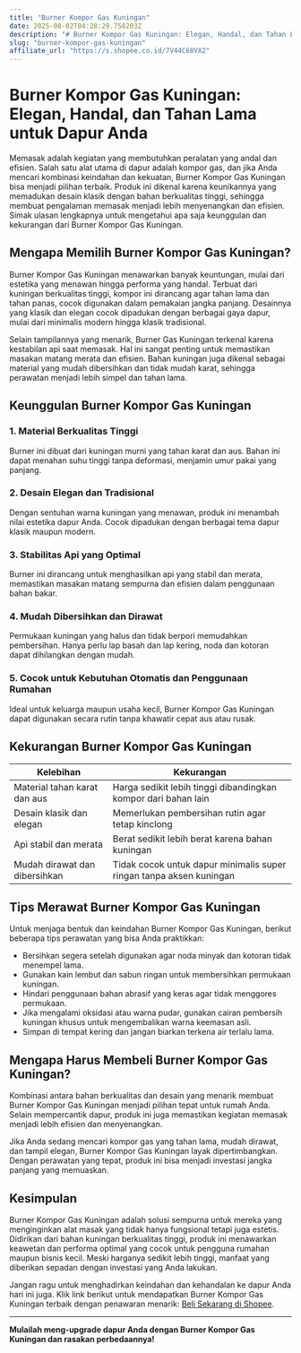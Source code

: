 ```yaml
---
title: "Burner Kompor Gas Kuningan"
date: 2025-08-02T04:28:29.758203Z
description: "# Burner Kompor Gas Kuningan: Elegan, Handal, dan Tahan Lama untuk Dapur Anda..."
slug: "burner-kompor-gas-kuningan"
affiliate_url: "https://s.shopee.co.id/7V44C68VX2"
---
```

# Burner Kompor Gas Kuningan: Elegan, Handal, dan Tahan Lama untuk Dapur Anda

Memasak adalah kegiatan yang membutuhkan peralatan yang andal dan efisien. Salah satu alat utama di dapur adalah kompor gas, dan jika Anda mencari kombinasi keindahan dan kekuatan, Burner Kompor Gas Kuningan bisa menjadi pilihan terbaik. Produk ini dikenal karena keunikannya yang memadukan desain klasik dengan bahan berkualitas tinggi, sehingga membuat pengalaman memasak menjadi lebih menyenangkan dan efisien. Simak ulasan lengkapnya untuk mengetahui apa saja keunggulan dan kekurangan dari Burner Kompor Gas Kuningan.

## Mengapa Memilih Burner Kompor Gas Kuningan?

Burner Kompor Gas Kuningan menawarkan banyak keuntungan, mulai dari estetika yang menawan hingga performa yang handal. Terbuat dari kuningan berkualitas tinggi, kompor ini dirancang agar tahan lama dan tahan panas, cocok digunakan dalam pemakaian jangka panjang. Desainnya yang klasik dan elegan cocok dipadukan dengan berbagai gaya dapur, mulai dari minimalis modern hingga klasik tradisional.

Selain tampilannya yang menarik, Burner Gas Kuningan terkenal karena kestabilan api saat memasak. Hal ini sangat penting untuk memastikan masakan matang merata dan efisien. Bahan kuningan juga dikenal sebagai material yang mudah dibersihkan dan tidak mudah karat, sehingga perawatan menjadi lebih simpel dan tahan lama.

## Keunggulan Burner Kompor Gas Kuningan

### 1. Material Berkualitas Tinggi
Burner ini dibuat dari kuningan murni yang tahan karat dan aus. Bahan ini dapat menahan suhu tinggi tanpa deformasi, menjamin umur pakai yang panjang.

### 2. Desain Elegan dan Tradisional
Dengan sentuhan warna kuningan yang menawan, produk ini menambah nilai estetika dapur Anda. Cocok dipadukan dengan berbagai tema dapur klasik maupun modern.

### 3. Stabilitas Api yang Optimal
Burner ini dirancang untuk menghasilkan api yang stabil dan merata, memastikan masakan matang sempurna dan efisien dalam penggunaan bahan bakar.

### 4. Mudah Dibersihkan dan Dirawat
Permukaan kuningan yang halus dan tidak berpori memudahkan pembersihan. Hanya perlu lap basah dan lap kering, noda dan kotoran dapat dihilangkan dengan mudah.

### 5. Cocok untuk Kebutuhan Otomatis dan Penggunaan Rumahan
Ideal untuk keluarga maupun usaha kecil, Burner Kompor Gas Kuningan dapat digunakan secara rutin tanpa khawatir cepat aus atau rusak.

## Kekurangan Burner Kompor Gas Kuningan

| Kelebihan | Kekurangan |
|--------------|--------------|
| Material tahan karat dan aus | Harga sedikit lebih tinggi dibandingkan kompor dari bahan lain |
| Desain klasik dan elegan | Memerlukan pembersihan rutin agar tetap kinclong |
| Api stabil dan merata | Berat sedikit lebih berat karena bahan kuningan |
| Mudah dirawat dan dibersihkan | Tidak cocok untuk dapur minimalis super ringan tanpa aksen kuningan |

## Tips Merawat Burner Kompor Gas Kuningan

Untuk menjaga bentuk dan keindahan Burner Kompor Gas Kuningan, berikut beberapa tips perawatan yang bisa Anda praktikkan:

- Bersihkan segera setelah digunakan agar noda minyak dan kotoran tidak menempel lama.
- Gunakan kain lembut dan sabun ringan untuk membersihkan permukaan kuningan.
- Hindari penggunaan bahan abrasif yang keras agar tidak menggores permukaan.
- Jika mengalami oksidasi atau warna pudar, gunakan cairan pembersih kuningan khusus untuk mengembalikan warna keemasan asli.
- Simpan di tempat kering dan jangan biarkan terkena air terlalu lama.

## Mengapa Harus Membeli Burner Kompor Gas Kuningan?

Kombinasi antara bahan berkualitas dan desain yang menarik membuat Burner Kompor Gas Kuningan menjadi pilihan tepat untuk rumah Anda. Selain mempercantik dapur, produk ini juga memastikan kegiatan memasak menjadi lebih efisien dan menyenangkan.

Jika Anda sedang mencari kompor gas yang tahan lama, mudah dirawat, dan tampil elegan, Burner Kompor Gas Kuningan layak dipertimbangkan. Dengan perawatan yang tepat, produk ini bisa menjadi investasi jangka panjang yang memuaskan.

## Kesimpulan

Burner Kompor Gas Kuningan adalah solusi sempurna untuk mereka yang menginginkan alat masak yang tidak hanya fungsional tetapi juga estetis. Didirikan dari bahan kuningan berkualitas tinggi, produk ini menawarkan keawetan dan performa optimal yang cocok untuk pengguna rumahan maupun bisnis kecil. Meski harganya sedikit lebih tinggi, manfaat yang diberikan sepadan dengan investasi yang Anda lakukan.

Jangan ragu untuk menghadirkan keindahan dan kehandalan ke dapur Anda hari ini juga. Klik link berikut untuk mendapatkan Burner Kompor Gas Kuningan terbaik dengan penawaran menarik: [Beli Sekarang di Shopee](https://s.shopee.co.id/7V44C68VX2).

---

**Mulailah meng-upgrade dapur Anda dengan Burner Kompor Gas Kuningan dan rasakan perbedaannya!**
